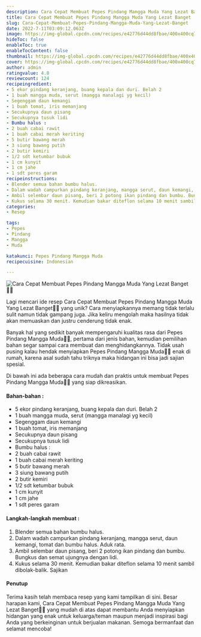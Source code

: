 ```yaml
---
description: Cara Cepat Membuat Pepes Pindang Mangga Muda Yang Lezat Banget"
title: Cara Cepat Membuat Pepes Pindang Mangga Muda Yang Lezat Banget
slug: Cara-Cepat-Membuat-Pepes-Pindang-Mangga-Muda-Yang-Lezat-Banget
date: 2022-7-11T03:09:12.063Z
image: https://img-global.cpcdn.com/recipes/e42776d44dd8fbae/400x400cq70/photo.jpg
hideToc: false
enableToc: true
enableTocContent: false
thumbnail: https://img-global.cpcdn.com/recipes/e42776d44dd8fbae/400x400cq70/photo.jpg
cover: https://img-global.cpcdn.com/recipes/e42776d44dd8fbae/400x400cq70/photo.jpg
author: admin
ratingvalue: 4.8
reviewcount: 124
recipeingredient:
- 5 ekor pindang keranjang, buang kepala dan duri. Belah 2
- 1 buah mangga muda, serut (mangga manalagi yg kecil)
- Segenggam daun kemangi
- 1 buah tomat, iris memanjang
- Secukupnya daun pisang
- Secukupnya tusuk lidi
- Bumbu halus :
- 2 buah cabai rawit
- 1 buah cabai merah keriting
- 5 butir bawang merah
- 3 siung bawang putih
- 2 butir kemiri
- 1/2 sdt ketumbar bubuk
- 1 cm kunyit
- 1 cm jahe
- 1 sdt peres garam
recipeinstructions:
- Blender semua bahan bumbu halus.
- Dalam wadah campurkan pindang keranjang, mangga serut, daun kemangi, tomat dan bumbu halus. Aduk rata.
- Ambil selembar daun pisang, beri 2 potong ikan pindang dan bumbu. Bungkus dan semat ujungnya dengan lidi.
- Kukus selama 30 menit. Kemudian bakar diteflon selama 10 menit sambil dibolak-balik. Sajikan
categories:
- Resep

tags:
- Pepes
- Pindang
- Mangga
- Muda

katakunci: Pepes Pindang Mangga Muda
recipecuisine: Indonesian

---
```


![Cara Cepat Membuat Pepes Pindang Mangga Muda Yang Lezat Banget👩‍🍳](https://img-global.cpcdn.com/recipes/e42776d44dd8fbae/400x400cq70/photo.jpg)

Lagi mencari ide resep Cara Cepat Membuat Pepes Pindang Mangga Muda Yang Lezat Banget👩‍🍳 yang unik? Cara menyiapkannya memang tidak terlalu sulit namun tidak gampang juga. Jika keliru mengolah maka hasilnya tidak akan memuaskan dan justru cenderung tidak enak.

Banyak hal yang sedikit banyak mempengaruhi kualitas rasa dari Pepes Pindang Mangga Muda👩‍🍳, pertama dari jenis bahan, kemudian pemilihan bahan segar sampai cara membuat dan menghidangkannya. Tidak usah pusing kalau hendak menyiapkan Pepes Pindang Mangga Muda👩‍🍳 enak di rumah, karena asal sudah tahu triknya maka hidangan ini bisa jadi sajian spesial.

Di bawah ini ada beberapa cara mudah dan praktis untuk membuat Pepes Pindang Mangga Muda👩‍🍳 yang siap dikreasikan.

<!--inarticleads1-->

#### Bahan-bahan :

- 5 ekor pindang keranjang, buang kepala dan duri. Belah 2
- 1 buah mangga muda, serut (mangga manalagi yg kecil)
- Segenggam daun kemangi
- 1 buah tomat, iris memanjang
- Secukupnya daun pisang
- Secukupnya tusuk lidi
- Bumbu halus :
- 2 buah cabai rawit
- 1 buah cabai merah keriting
- 5 butir bawang merah
- 3 siung bawang putih
- 2 butir kemiri
- 1/2 sdt ketumbar bubuk
- 1 cm kunyit
- 1 cm jahe
- 1 sdt peres garam

<!--inarticleads2-->

#### Langkah-langkah membuat :

1. Blender semua bahan bumbu halus.
1. Dalam wadah campurkan pindang keranjang, mangga serut, daun kemangi, tomat dan bumbu halus. Aduk rata.
1. Ambil selembar daun pisang, beri 2 potong ikan pindang dan bumbu. Bungkus dan semat ujungnya dengan lidi.
1. Kukus selama 30 menit. Kemudian bakar diteflon selama 10 menit sambil dibolak-balik. Sajikan

#### Penutup

Terima kasih telah membaca resep yang kami tampilkan di sini. Besar harapan kami, Cara Cepat Membuat Pepes Pindang Mangga Muda Yang Lezat Banget👩‍🍳 yang mudah di atas dapat membantu Anda menyiapkan hidangan yang enak untuk keluarga/teman maupun menjadi inspirasi bagi Anda yang berkeinginan untuk berjualan makanan. Semoga bermanfaat dan selamat mencoba!